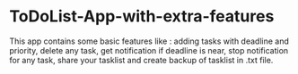 # ToDoList-App-with-extra-features
This app contains some basic features like :
adding tasks with deadline and priority,
delete any task,
get notification if deadline is near,
stop notification for any task,
share your tasklist and
create backup of tasklist in .txt file.
